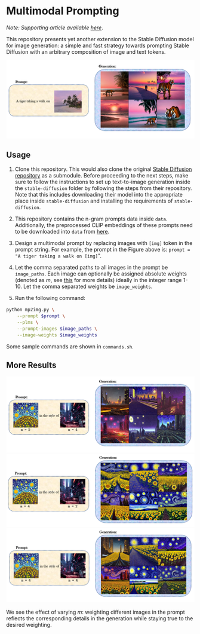 # Multimodal Prompting

*Note: Supporting article available [here](https://nihaljn.github.io/posts/multimodal-prompting/)*.

This repository presents yet another extension to the Stable Diffusion model for image generation: a simple and fast strategy towards prompting Stable Diffusion with an arbitrary composition of image and text tokens.

<img src="assets/tiger.png">

## Usage

1. Clone this repository. This would also clone the original [Stable Diffusion repository](https://github.com/CompVis/stable-diffusion/) as a submodule. Before proceeding to the next steps, make sure to follow the instructions to set up text-to-image generation inside the `stable-diffusion` folder by following the steps from their repository. Note that this includes downloading their model into the appropriate place inside `stable-diffusion` and installing the requirements of `stable-diffusion`.

2. This repository contains the n-gram prompts data inside `data`. Additionally, the preprocessed CLIP embeddings of these prompts need to be downloaded into `data` from [here](https://drive.google.com/file/d/1yfudLHS7cDdixQ25xbQY55LohpB6Fl01/view?usp=sharing).

3. Design a multimodal prompt by replacing images with `[img]` token in the prompt string. For example, the prompt in the Figure above is: `prompt = "A tiger taking a walk on [img]`".

4. Let the comma separated paths to all images in the prompt be `image_paths`. Each image can optionally be assigned absolute weights (denoted as $m$, see [this](https://nihaljn.github.io/posts/multimodal-prompting/) for more details) ideally in the integer range 1-10. Let the comma separated weights be `image_weights`.

5. Run the following command:

```bash
python mp2img.py \
    --prompt $prompt \
    --plms \
    --prompt-images $image_paths \
    --image-weights $image_weights
```

Some sample commands are shown in `commands.sh`.

## More Results

<img src="assets/cyber1.png">

<img src="assets/cyber2.png">

<img src="assets/cyber3.png">

We see the effect of varying $m$: weighting different images in the prompt reflects the corresponding details in the generation while staying true to the desired weighting.
